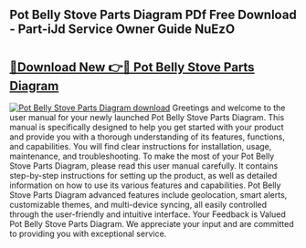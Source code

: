 ## Pot Belly Stove Parts Diagram PDf Free Download - Part-iJd Service Owner Guide NuEzO

# <h2><a href="http://dfhk45n.blite.top/?on=Pot+Belly+Stove+Parts+Diagram">🔗Download New 👉🔴 Pot Belly Stove Parts Diagram</a></h2>

[![Pot Belly Stove Parts Diagram download](https://i.imgur.com/lujVjoI.png)](http://dfhk45n.blite.top/?on=Pot+Belly+Stove+Parts+Diagram)
Greetings and welcome to the user manual for your newly launched Pot Belly Stove Parts Diagram. This manual is specifically designed to help you get started with your product and provide you with a thorough understanding of its features, functions, and capabilities. You will find clear instructions for installation, usage, maintenance, and troubleshooting. To make the most of your Pot Belly Stove Parts Diagram, please read this user manual carefully. It contains step-by-step instructions for setting up the product, as well as detailed information on how to use its various features and capabilities. Pot Belly Stove Parts Diagram advanced features include geolocation, smart alerts, customizable themes, and multi-device syncing, all easily controlled through the user-friendly and intuitive interface. Your Feedback is Valued Pot Belly Stove Parts Diagram. We appreciate your input and are committed to providing you with exceptional service.
